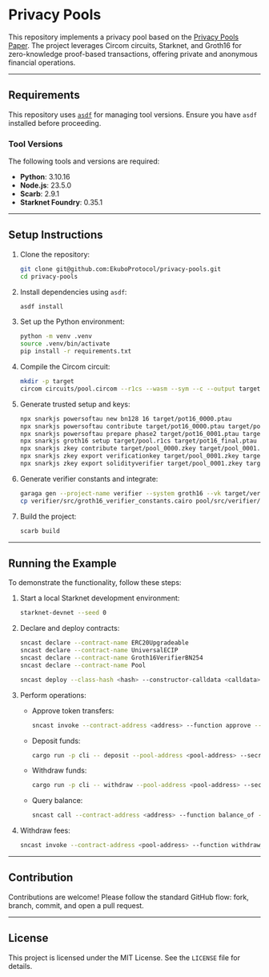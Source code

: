 
# Privacy Pools

This repository implements a privacy pool based on the [Privacy Pools Paper](https://papers.ssrn.com/sol3/papers.cfm?abstract_id=4563364). The project leverages Circom circuits, Starknet, and Groth16 for zero-knowledge proof-based transactions, offering private and anonymous financial operations.

---

## Requirements

This repository uses [`asdf`](https://asdf-vm.com) for managing tool versions. Ensure you have `asdf` installed before proceeding.

### Tool Versions
The following tools and versions are required:
- **Python**: 3.10.16
- **Node.js**: 23.5.0
- **Scarb**: 2.9.1
- **Starknet Foundry**: 0.35.1

---

## Setup Instructions

1. Clone the repository:
   ```bash
   git clone git@github.com:EkuboProtocol/privacy-pools.git
   cd privacy-pools
   ```

2. Install dependencies using `asdf`:
   ```bash
   asdf install
   ```

3. Set up the Python environment:
   ```bash
   python -m venv .venv
   source .venv/bin/activate
   pip install -r requirements.txt
   ```

4. Compile the Circom circuit:
   ```bash
   mkdir -p target
   circom circuits/pool.circom --r1cs --wasm --sym --c --output target
   ```

5. Generate trusted setup and keys:
   ```bash
   npx snarkjs powersoftau new bn128 16 target/pot16_0000.ptau
   npx snarkjs powersoftau contribute target/pot16_0000.ptau target/pot16_0001.ptau --name="First contribution"
   npx snarkjs powersoftau prepare phase2 target/pot16_0001.ptau target/pot16_final.ptau
   npx snarkjs groth16 setup target/pool.r1cs target/pot16_final.ptau target/pool_0000.zkey
   npx snarkjs zkey contribute target/pool_0000.zkey target/pool_0001.zkey --name="1st Contributor Name"
   npx snarkjs zkey export verificationkey target/pool_0001.zkey target/verification_key.json
   npx snarkjs zkey export solidityverifier target/pool_0001.zkey target/verifier.sol
   ```

6. Generate verifier constants and integrate:
   ```bash
   garaga gen --project-name verifier --system groth16 --vk target/verification_key.json
   cp verifier/src/groth16_verifier_constants.cairo pool/src/verifier/groth16_verifier_constants.cairo
   ```

7. Build the project:
   ```bash
   scarb build
   ```

---

## Running the Example

To demonstrate the functionality, follow these steps:

1. Start a local Starknet development environment:
   ```bash
   starknet-devnet --seed 0
   ```

2. Declare and deploy contracts:
   ```bash
   sncast declare --contract-name ERC20Upgradeable
   sncast declare --contract-name UniversalECIP
   sncast declare --contract-name Groth16VerifierBN254
   sncast declare --contract-name Pool

   sncast deploy --class-hash <hash> --constructor-calldata <calldata>
   ```

3. Perform operations:
   - Approve token transfers:
     ```bash
     sncast invoke --contract-address <address> --function approve --calldata <calldata>
     ```
   - Deposit funds:
     ```bash
     cargo run -p cli -- deposit --pool-address <pool-address> --secret <secret> --nullifier <nullifier> --amount <amount>
     ```
   - Withdraw funds:
     ```bash
     cargo run -p cli -- withdraw --pool-address <pool-address> --secret <secret> --nullifier <nullifier> --amount <amount> --refund-secret <refund-secret> --refund-nullifier <refund-nullifier> --refund-amount <refund-amount> --recipient <recipient-address> --merkle-tree-root <merkle-tree-root> --fee <fee>
     ```
   - Query balance:
     ```bash
     sncast call --contract-address <address> --function balance_of --calldata <calldata>
     ```

4. Withdraw fees:
   ```bash
   sncast invoke --contract-address <pool-address> --function withdraw_fee --calldata <calldata>
   ```

---

## Contribution

Contributions are welcome! Please follow the standard GitHub flow: fork, branch, commit, and open a pull request.

---

## License

This project is licensed under the MIT License. See the `LICENSE` file for details.
